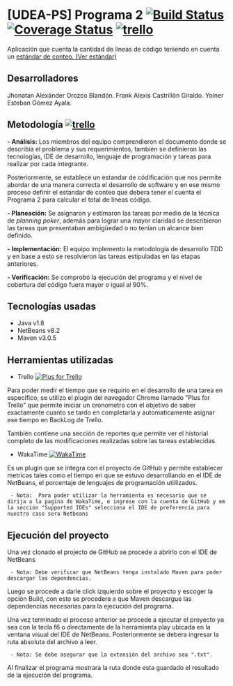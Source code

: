# [UDEA-PS] Programa 2 [![Build Status](https://travis-ci.org/yoinergomez/Pruebas_PS1.svg?branch=master)](https://travis-ci.org/yoinergomez/Pruebas_PS1) [![Coverage Status](https://coveralls.io/repos/github/yoinergomez/Pruebas_PS1/badge.svg?branch=master)](https://coveralls.io/github/yoinergomez/Pruebas_PS1?branch=master) [![trello](https://img.shields.io/badge/trello-Pruebas__PS1-blue.svg)](https://trello.com/b/YSHHBdhP/pruebasps1)

Aplicación que cuenta la cantidad de líneas de código teniendo en cuenta un [estándar de conteo. (Ver estándar)](https://github.com/yoinergomez/Pruebas_PS1/blob/master/doc/Est%C3%A1ndar%20de%20conteo%20programa%20java.docx)

## Desarrolladores
Jhonatan Alexánder Orozco Blandón.
Frank Alexis Castrillón Giraldo.
Yoiner Esteban Gómez Ayala.

## Metodología [![trello](https://img.shields.io/badge/trello-Pruebas__PS1-blue.svg)](https://trello.com/b/YSHHBdhP/pruebasps1)
**- Análisis:** Los miembros del equipo comprendieron el documento donde se describía el problema y sus requerimientos, también se definieron las tecnologías, IDE de desarrollo, lenguaje de programación y tareas para realizar por cada integrante.
  

Posteriormente, se establece un estandar de códificación que nos permite abordar de una manera correcta el desarrollo de software y en ese mismo proceso definir el estandar de conteo que debera tener el cuenta el Programa 2 para calcular el total de lineas código.

**- Planeación:** Se asignaron y estimaron las tareas por medio de la técnica de _planning poker_, además para lograr una mayor claridad se describieron las tareas que presentaban ambigüedad o no tenían un alcance bien definido.

**- Implementación:** El equipo implemento la metodología de desarrollo TDD y en base a esto se resolvieron las tareas estipuladas en las etapas anteriores.

**- Verificación:** Se comprobó la ejecución del programa y el nivel de cobertura del código fuera mayor o igual al 90%.

## Tecnologías usadas
- Java v1.8
- NetBeans v8.2
- Maven v3.0.5

## Herramientas utilizadas
- Trello  [![Plus for Trello]()](https://chrome.google.com/webstore/search/Plus%20for%20trello)

Para poder medir el tiempo que se requirio en el desarrollo de una tarea en especifico, se utilizo el plugin del navegador Chrome llamado "Plus for Trello" que permite iniciar un cronometro con el objetivo de saber exactamente cuanto se tardo en completarla y automaticamente asignar ese tiempo en BackLog de Trello.

También contiene una sección de reportes que permite ver el historial completo de las modificaciones realizadas sobre las tareas establecidas.
- WakaTime [![WakaTime]()](https://wakatime.com/login)

Es un plugin que se integra con el proyecto de GitHub y permite establecer metricas tales como el tiempo en que se estuvo desarrollando en el IDE de NetBeans, el porcentaje de lenguajes de programación utiilizados.

     - Nota:  Para poder utilizar la herramienta es necesario que se dirija a la pagina de WakaTime, e ingrese con la cuenta de GitHub y em la sección "Supported IDEs" selecciona el IDE de preferencia para nuestro caso sera Netbeans

## Ejecución del proyecto
Una vez clonado el projecto de GitHub se procede a abrirlo con el IDE de NetBeans

     - Nota: Debe verificar que NetBeans tenga instalado Maven para poder descargar las dependencias.

Luego se procede a darle click izquierdo sobre el proyecto y escoger la opción Build, con esto se procedera a que Maven descargue las dependencias necesarias para la ejecución del programa.

Una vez terminado el proceso anterior se procede a ejecutar el proyecto ya sea con la tecla f6 o directamente de la herramienta play ubicada en la ventana visual del IDE de NetBeans.
Posteriormente se debera ingresar la ruta absoluta del archivo a leer.

     - Nota: Se debe asegurar que la extensión del archivo sea ".txt".

Al finalizar el programa mostrara la ruta donde esta guardado el resultado de la ejecución del programa.
<div align="center">
    <img src="" >
</div>
